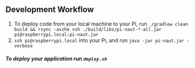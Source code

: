 ## Development Workflow

1. To deploy code from your local machine to your Pi, run `./gradlew clean build && rsync -avzhe ssh ./build/libs/pi-naut-*-all.jar pi@raspberrypi.local:pi-naut.jar`
2. `ssh pi@raspberrypi.local` into your Pi, and run `java -jar pi-naut.jar -verbose`

##### To deploy your application run `deploy.sh`
